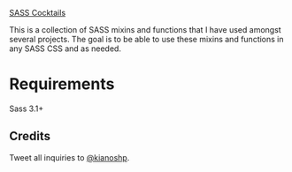 [SASS Cocktails](http://dl.dropbox.com/u/28188511/Cocktails.png)

This is a collection of SASS mixins and functions that I have used amongst several projects. The goal is to be able to 
use these mixins and functions in any SASS CSS and as needed.

# Requirements
Sass 3.1+


Credits
-------

Tweet all inquiries to [@kianoshp](http://twitter.com/kianoshp).

